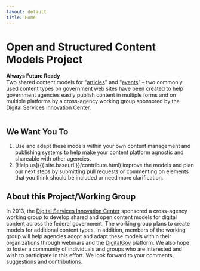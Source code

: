 ```yaml
---
layout: default
title: Home
---
```

# Open and Structured Content Models Project
<div class="hpfeature">
<p>
	<strong>Always Future Ready</strong><br />
	Two shared content models for "<a href="{{ site.baseurl }}/models/article-model.html">articles</a>" and 
	"<a href="{{ site.baseurl }}/models/event-model.html">events</a>" &ndash; two commonly used content types on government
	 web sites have been created to help government agencies easily publish content in multiple forms and on 
	 multiple platforms by a cross-agency working group sponsored by the <a href="https://www.digitalgov.gov/about/">Digital Services Innovation 
	 Center</a>.
</p>
 <img alt="" src="{{ site.baseurl }}/images/hpfeature.jpg" />
</div>

## We Want You To

1. Use and adapt these models within your own content management and publishing systems to help make your content platform agnostic and shareable with other agencies. 
2. [Help us]({{ site.baseurl }}/contribute.html) improve the models and plan our next steps by submitting pull requests or commenting on elements that you think should be included or need more clarification.

## About this Project/Working Group
In 2013, the [Digital Services Innovation Center](https://www.digitalgov.gov/about/) sponsored a cross-agency working group to develop 
shared and open content models for digital content across the federal government.
The working group plans to create models for additional content types. In addition, members of the 
working group will help agencies adopt and adapt these models within their organizations through 
webinars and the [DigitalGov](http://www.digitalgov.gov) platform. We also hope to foster a community of individuals and groups who 
are interested and wish to participate in this effort. We look forward to your comments, suggestions and 
contributions.